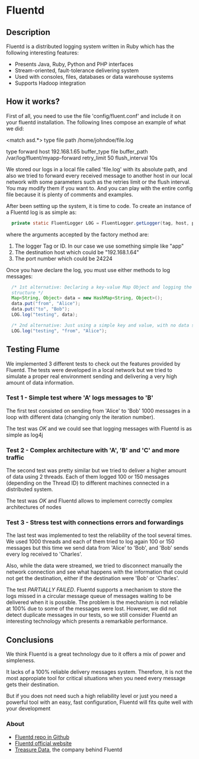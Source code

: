 Fluentd
===========================


## Description

Fluentd is a distributed logging system written in Ruby which has the
following interesting features:

* Presents Java, Ruby, Python and PHP interfaces
* Stream-oriented, fault-tolerance delivering system
* Used with consoles, files, databases or data warehouse systems
* Supports Hadoop integration



## How it works?

First of all, you need to use the file 'config/fluent.conf' and include it on your fluentd installation. The following lines compose an example of what we did:

<match asd.*>
  type file
  path /home/johndoe/file.log
</match>

<match app.prueba>
  type forward
  host 192.168.1.65
  buffer_type file
  buffer_path /var/log/fluent/myapp-forward
  retry_limit 50
  flush_interval 10s
</match>

We stored our logs in a local file called 'file.log' with its absolute path, and also we tried to forward every received message to another host in our local network with some parameters such as the retries limit or the flush interval. You may modify them if you want to. And you can play with the entire config file because it is plenty of comments and examples.

After been setting up the system, it is time to code. To create an instance of a Fluentd log is as simple as:

```java
  private static FluentLogger LOG = FluentLogger.getLogger(tag, host, port);
```

where the arguments accepted by the factory method are:

1. The logger Tag or ID. In our case we use something simple like "app"
2. The destination host which could be "192.168.1.64"
3. The port number which could be 24224


Once you have declare the log, you must use either methods to log
messages:

```java
  /* 1st alternative: Declaring a key-value Map Object and logging the entire
  structure */
  Map<String, Object> data = new HashMap<String, Object>();
  data.put("from", "Alice");
  data.put("to", "Bob");
  LOG.log("testing", data);

  /* 2nd alternative: Just using a simple key and value, with no data structures */
  LOG.log("testing", "from", "Alice");
```



## Testing Flume

We implemented 3 different tests to check out the features provided by
Fluentd. The tests were developed in a local network but we tried to simulate
a proper real environment sending and delivering a very high amount of
data information.


### Test 1 - Simple test where 'A' logs messages to 'B'
The first test consisted on sending from 'Alice' to 'Bob' 1000 messages in a
loop with different data (changing only the iteration number).

The test was *OK* and we could see that logging messages with Fluentd is as simple as log4j


### Test 2 - Complex architecture with 'A', 'B' and 'C' and more traffic
The second test was pretty similar but we tried to deliver a higher amount of
data using 2 threads. Each of them logged 100 or 150 messages (depending on
the Thread ID) to different machines connected in a distributed system.

The test was *OK* and Fluentd allows to implement correctly complex
architectures of nodes


### Test 3 - Stress test with connections errors and forwardings
The last test was implemented to test the reliability of the tool several
times. We used 1000 threads and each of them tried to log again 100 or 150 messages but this
time we send data from 'Alice' to 'Bob', and 'Bob' sends every log received to 'Charles'.

Also, while the data were streamed, we tried to disconnect manually the network
connection and see what happens with the information that could not get the
destination, either if the destination were 'Bob' or 'Charles'.

The test *PARTIALLY FAILED*. Fluentd supports a mechanism to store the logs
missed in a circular message queue of messages waiting to be delivered when it
is possible. The problem is the mechanism is not reliable at 100% due to some
of the messages were lost. However, we did not detect duplicate messages in
our tests, so we still consider Fluentd an interesting technology which presents a remarkable performance.



## Conclusions

We think Fluentd is a great technology due to it offers a mix of power and
simpleness.

It lacks of a 100% reliable delivery messages system. Therefore, it is not the
most appropiate tool for critical situations when you need every message gets
their destination.

But if you does not need such a high reliability level or just you need a
powerful tool with an easy, fast configuration, Fluentd will fits quite well with your development



### About

- [Fluentd repo in Github](https://github.com/fluent/fluentd/)
- [Fluentd official website](http://fluentd.org/)
- [Treasure Data](http://www.treasure-data.com/), the company behind Fluentd

